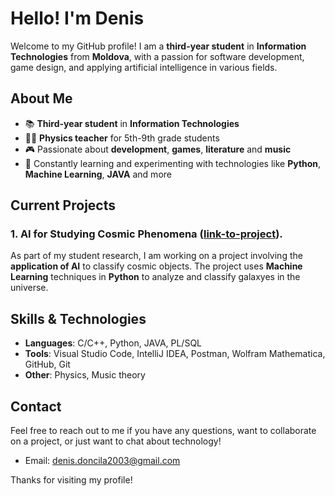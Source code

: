 # Hello! I'm Denis

Welcome to my GitHub profile! I am a **third-year student** in **Information Technologies** from **Moldova**, with a passion for software development, game design, and applying artificial intelligence in various fields.

## About Me

- 📚 **Third-year student** in **Information Technologies**
- 🧑‍🏫 **Physics teacher** for 5th-9th grade students
- 🎮 Passionate about **development**, **games**, **literature** and **music**
- 🌱 Constantly learning and experimenting with technologies like **Python**, **Machine Learning**, **JAVA** and more

## Current Projects

### 1. AI for Studying Cosmic Phenomena ([link-to-project](https://github.com/adimadd9/GalaxyClassifier)).

As part of my student research, I am working on a project involving the **application of AI** to classify cosmic objects. The project uses **Machine Learning** techniques in **Python** to analyze and classify galaxyes in the universe.

## Skills & Technologies

- **Languages**: C/C++, Python, JAVA, PL/SQL
- **Tools**: Visual Studio Code, IntelliJ IDEA, Postman, Wolfram Mathematica, GitHub, Git
- **Other**: Physics, Music theory

## Contact

Feel free to reach out to me if you have any questions, want to collaborate on a project, or just want to chat about technology!

- Email: [denis.doncila2003@gmail.com](mailto:denis.doncila2003@gmail.com)

Thanks for visiting my profile!
